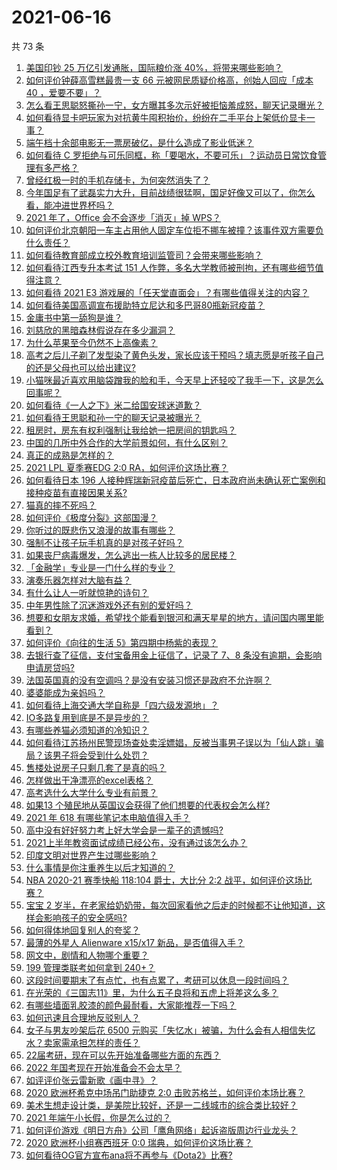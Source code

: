 # 2021-06-16

共 73 条

<!-- BEGIN -->
<!-- 最后更新时间 Wed Jun 16 2021 03:06:29 GMT+0800 (China Standard Time) -->

1. [美国印钞 25 万亿引发通胀，国际粮价涨 40%，将带来哪些影响？](https://www.zhihu.com/question/464253751)
2. [如何评价钟薛高雪糕最贵一支 66 元被网民质疑价格高，创始人回应「成本 40
   ，爱要不要」？](https://www.zhihu.com/question/465157262)
3. [怎么看王思聪怒撕孙一宁，女方曝其多次示好被拒恼羞成怒，聊天记录曝光？](https://www.zhihu.com/question/465193554)
4. [如何看待显卡吧玩家为对抗黄牛囤积抬价，纷纷在二手平台上架低价显卡一事？](https://www.zhihu.com/question/464735756)
5. [端午档十余部电影无一票房破亿，是什么造成了影业低迷？](https://www.zhihu.com/question/465092815)
6. [如何看待 C
   罗拒绝与可乐同框，称「要喝水，不要可乐」？运动员日常饮食管理有多严格？](https://www.zhihu.com/question/465112331)
7. [曾经红极一时的手机存储卡，为何突然消失了？](https://www.zhihu.com/question/379697777)
8. [今年国足有了武磊实力大升，目前战绩很猛啊，国足好像又可以了，你怎么看，能冲进世界杯吗？](https://www.zhihu.com/question/464598980)
9. [2021 年了，Office 会不会逐步「消灭」掉 WPS？](https://www.zhihu.com/question/460028327)
10. [如何评价北京朝阳一车主占用他人固定车位拒不挪车被撞？该事件双方需要负什么责任？](https://www.zhihu.com/question/465097829)
11. [如何看待教育部成立校外教育培训监管司？会带来哪些影响？](https://www.zhihu.com/question/465193204)
12. [如何看待江西专升本考试 151
    人作弊，多名大学教师被刑拘，还有哪些细节值得注意？](https://www.zhihu.com/question/465076235)
13. [如何看待 2021 E3
    游戏展的「任天堂直面会」？有哪些值得关注的内容？](https://www.zhihu.com/question/465215405)
14. [如何看待美国高调宣布援助特立尼达和多巴哥80瓶新冠疫苗？](https://www.zhihu.com/question/465072169)
15. [金庸书中第一舔狗是谁？](https://www.zhihu.com/question/464912057)
16. [刘慈欣的黑暗森林假说存在多少漏洞？](https://www.zhihu.com/question/451440009)
17. [为什么苹果至今仍然不上高像素？](https://www.zhihu.com/question/464657256)
18. [高考之后儿子剃了发型染了黄色头发，家长应该干预吗？填志愿是听孩子自己的还是父母也可以给出建议?](https://www.zhihu.com/question/464569384)
19. [小猫咪最近喜欢用脑袋蹭我的脸和手，今天早上还轻咬了我手一下，这是怎么回事呢？](https://www.zhihu.com/question/464003051)
20. [如何看待《一人之下》米二给国安球迷道歉？](https://www.zhihu.com/question/465110855)
21. [如何看待王思聪和孙一宁的聊天记录被曝光？](https://www.zhihu.com/question/465160470)
22. [租房时，房东有权利强制让我给她一把房间的钥匙吗？](https://www.zhihu.com/question/462612155)
23. [中国的几所中外合作的大学前景如何，有什么区别？](https://www.zhihu.com/question/291415035)
24. [真正的成熟是怎样的？](https://www.zhihu.com/question/23055853)
25. [2021 LPL 夏季赛EDG 2:0 RA，如何评价这场比赛？](https://www.zhihu.com/question/464995096)
26. [如何看待日本 196
    人接种辉瑞新冠疫苗后死亡，日本政府尚未确认死亡案例和接种疫苗有直接因果关系?](https://www.zhihu.com/question/464426634)
27. [猫真的摔不死吗？](https://www.zhihu.com/question/19978294)
28. [如何评价《极度分裂》这部国漫？](https://www.zhihu.com/question/28082072)
29. [你听过的既悲伤又浪漫的故事有哪些？](https://www.zhihu.com/question/26437791)
30. [强制不让孩子玩手机真的是对孩子好吗？](https://www.zhihu.com/question/325178193)
31. [如果丧尸病毒爆发，怎么逃出一栋人比较多的居民楼？](https://www.zhihu.com/question/38408371)
32. [「金融学」专业是一门什么样的专业？](https://www.zhihu.com/question/324787450)
33. [演奏乐器怎样对大脑有益？](https://www.zhihu.com/question/266210634)
34. [有什么让人一听就惊艳的诗句？](https://www.zhihu.com/question/457061535)
35. [中年男性除了沉迷游戏外还有别的爱好吗？](https://www.zhihu.com/question/459226864)
36. [想要和女朋友求婚，希望找个能看到银河和满天星星的地方，请问国内哪里能看到？](https://www.zhihu.com/question/453392696)
37. [如何评价《向往的生活 5》第四期中杨紫的表现？](https://www.zhihu.com/question/459467558)
38. [去银行查了征信，支付宝备用金上征信了，记录了 7、8
    条没有逾期，会影响申请房贷吗?](https://www.zhihu.com/question/401757959)
39. [法国英国真的没有空调吗？是没有安装习惯还是政府不允许啊？](https://www.zhihu.com/question/48716799)
40. [婆婆能成为亲妈吗？](https://www.zhihu.com/question/317585068)
41. [如何看待上海交通大学自称是「四六级发源地」？](https://www.zhihu.com/question/464806294)
42. [IO多路复用到底是不是异步的？](https://www.zhihu.com/question/59975081)
43. [有哪些养猫必须知道的冷知识？](https://www.zhihu.com/question/428891310)
44. [如何看待江苏扬州民警现场查处卖淫嫖娼，反被当事男子误以为「仙人跳」骗局？该男子将会受到什么处罚？](https://www.zhihu.com/question/464879487)
45. [售楼处说房子只剩几套了是真的吗？](https://www.zhihu.com/question/460961867)
46. [怎样做出干净漂亮的excel表格？](https://www.zhihu.com/question/21287244)
47. [高考选什么大学什么专业有前景？](https://www.zhihu.com/question/440235164)
48. [如果13 个殖民地从英国议会获得了他们想要的代表权会怎么样?](https://www.zhihu.com/question/463566948)
49. [2021 年 618 有哪些笔记本电脑值得入手？](https://www.zhihu.com/question/457255317)
50. [高中没有好好努力考上好大学会是一辈子的遗憾吗?](https://www.zhihu.com/question/463210788)
51. [2021上半年教资面试成绩已经公布，没有通过该怎么办？](https://www.zhihu.com/question/465072042)
52. [印度文明对世界产生过哪些影响？](https://www.zhihu.com/question/462960421)
53. [什么事情是你注重养生以后才知道的？](https://www.zhihu.com/question/451372641)
54. [NBA 2020-21 赛季快船 118:104 爵士，大比分 2:2
    战平，如何评价这场比赛？](https://www.zhihu.com/question/465077497)
55. [宝宝 2
    岁半，在老家给奶奶带，每次回家看他之后走的时候都不让他知道，这样会影响孩子的安全感吗?](https://www.zhihu.com/question/464606733)
56. [如何得体地回复别人的夸奖？](https://www.zhihu.com/question/23758741)
57. [最薄的外星人 Alienware x15/x17
    新品，是否值得入手？](https://www.zhihu.com/question/462727712)
58. [网文中，剧情和人物哪个重要？](https://www.zhihu.com/question/464564870)
59. [199 管理类联考如何拿到 240+？](https://www.zhihu.com/question/61541247)
60. [这段时间要期末了有点忙，也有点累了，考研可以休息一段时间吗？](https://www.zhihu.com/question/464096874)
61. [在光荣的《三国志11》里，为什么五子良将和五虎上将差这么多？](https://www.zhihu.com/question/329658518)
62. [有哪些墙面乳胶漆的颜色最耐看，大家能推荐一下吗？](https://www.zhihu.com/question/266901539)
63. [如何迅速且合理地反驳别人？](https://www.zhihu.com/question/21995841)
64. [女子与男友吵架后花 6500
    元购买「失忆水」被骗，为什么会有人相信失忆水？卖家需承担怎样的责任？](https://www.zhihu.com/question/465082372)
65. [22届考研，现在可以先开始准备哪些方面的东西？](https://www.zhihu.com/question/364876645)
66. [2022 年国考现在开始准备会不会太早？](https://www.zhihu.com/question/444676802)
67. [如评评价张云雷新歌《画中寻》？](https://www.zhihu.com/question/465107627)
68. [2020 欧洲杯希克中场吊门助捷克 2:0
    击败苏格兰，如何评价本场比赛？](https://www.zhihu.com/question/464977163)
69. [美术生想走设计类，是美院比较好，还是一二线城市的综合类比较好？](https://www.zhihu.com/question/462891421)
70. [2021 年端午小长假，你是怎么过的？](https://www.zhihu.com/question/464547029)
71. [如何评价游戏《明日方舟》公司「鹰角网络」起诉盗版周边行业龙头？](https://www.zhihu.com/question/427884535)
72. [2020 欧洲杯小组赛西班牙 0:0 瑞典，如何评价这场比赛？](https://www.zhihu.com/question/465057552)
73. [如何看待OG官方宣布ana将不再参与《Dota2》比赛?](https://www.zhihu.com/question/465058089)

<!-- END -->
